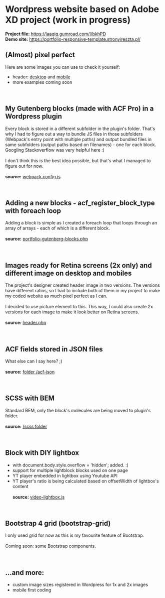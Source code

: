 # Wordpress website based on Adobe XD project (work in progress)

**Project file:** https://laaqiq.gumroad.com/l/bkhPD<br>
**Demo site:** https://portfolio-responsive-template.stronyireszta.pl/

## (Almost) pixel perfect
Here are some images you can use to check it yourself:
- header: [desktop](https://portfolio-responsive-template.stronyireszta.pl/prtscr/header-desktop.png) and [mobile](https://portfolio-responsive-template.stronyireszta.pl/prtscr/header-mobile.png)
- more examples coming soon
<br><br><br>


## My Gutenberg blocks (made with ACF Pro) in a Wordpress plugin
Every block is stored in a different subfolder in the plugin's folder. That's why I had to figure out a way to bundle JS files in those subfolders (Webpack's entry point with multiple paths) and output bundled files in same subfolders (output paths based on filenames) - one for each block.
Googling Stackoverflow was very helpful here :)
<br><br>
I don't think this is the best idea possible, but that's what I managed to figure out for now.
<br><br>**source:** [webpack.config.js](https://github.com/mkrawczykowski/portfolio-responsive-template/blob/master/plugins/portfolio-gutenberg-blocks/webpack.config.js#L9)
<br><br><br>


## Adding a new blocks - acf_register_block_type with foreach loop
Adding a block is simple as I created a foreach loop that loops through an array of arrays - each of which is a different block.
<br><br>**source:** [portfolio-gutenberg-blocks.php](https://github.com/mkrawczykowski/portfolio-responsive-template/blob/master/plugins/portfolio-gutenberg-blocks/portfolio-gutenberg-blocks.php#L17)
<br><br><br>

## Images ready for Retina screens (2x only) and different image on desktop and mobiles
The project's designer created header image in two versions. The versions have different ratios, so I had to include both of them in my project to make my coded website as much pixel perfect as I can.
<br><br>
I decided to use picture element to this. This way, I could also create 2x versions for each image to make it look better on Retina screens.
<br><br>**source:** [header.php](https://github.com/mkrawczykowski/portfolio-responsive-template/blob/master/themes/portfolio-responsive-template/header.php#L51)
<br><br><br>

## ACF fields stored in JSON files
What else can I say here? ;)
<br><br>**source:** [folder /acf-json](https://github.com/mkrawczykowski/portfolio-responsive-template/tree/master/themes/portfolio-responsive-template/acf-json)
<br><br><br>

## SCSS with BEM
Standard BEM, only the block's molecules are being moved to plugin's folder. 
<br><br>**source:** [/scss folder](https://github.com/mkrawczykowski/portfolio-responsive-template/tree/master/themes/portfolio-responsive-template/scss)
<br><br><br>

## Block with DIY lightbox
- with document.body.style.overflow = 'hidden'; added. :)
- support for multiple lightblock blocks used on one page
- YT player embedded in lightbox using Youtube API
- YT player's ratio is being calculated based on offsetWidth of lightbox's content
<br><br>**source:** [video-lightbox.js](https://github.com/mkrawczykowski/portfolio-responsive-template/blob/master/themes/portfolio-responsive-template/js/components/video-lightbox.js)
<br><br><br>


## Bootstrap 4 grid (bootstrap-grid)
I only used grid for now as this is my favourite feature of Bootstrap.
<br><br>
Coming soon: some Bootstrap components.
<br><br><br>

## ...and more:
- custom image sizes registered in Wordpress for 1x and 2x images
- mobile first coding
